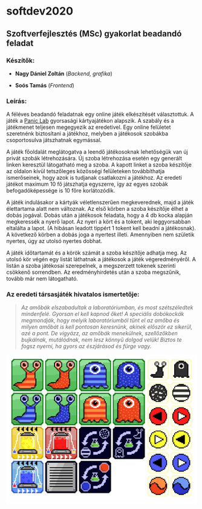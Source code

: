 # softdev2020

## Szoftverfejlesztés (MSc) gyakorlat beadandó feladat

### Készítők:

* **Nagy Dániel Zoltán** (*Backend, grafika*)

* **Soós Tamás** (*Frontend*)

### Leírás:

A féléves beadandó feladatnak egy online játék elkészítését választottuk. A játék a [Panic Lab](https://www.gemklub.hu/panic-lab-441) gyorsasági kártyajátékon alapszik. A szabály és a játékmenet teljesen megegyezik az eredetivel. Egy online felületet szeretnénk biztosítani a játékhoz, melyben a játékosok szobákba csoportosulva játszhatnak egymással.

A játék főoldalát meglátogatva a leendő játékosoknak lehetőségük van új privát szobák létrehozására. Új szoba létrehozása esetén egy generált linken keresztül látogatható meg a szoba. A kapott linket a szoba készítője az oldalon kívül tetszőleges közösségi felületeken továbbíthatja ismerőseinek, hogy azok is tudjanak csatlakozni a játékhoz. Az eredeti játékot maximum 10 fő játszhatja egyszerre, így az egyes szobák befogadóképessége is 10 főre korlátozódik.

A játék indulásakor a kártyák véletlenszerűen megkeverednek, majd a játék élettartama alatt nem változnak.
Az első körben a szoba készítője élhet a dobás jogával. Dobás után a játékosok feladata, hogy a 4 db kocka alapján megkeressék a nyerő lapot. Az nyeri a kört és a tokent, aki leggyorsabban eltalálta a lapot. (A hibásan leadott tippért 1 tokent kell beadni a játékosnak). A következő körben a dobás joga a nyertest illeti. Amennyiben nem születik nyertes, úgy az utolsó nyertes dobhat.

A játék időtartamát és a körök számát a szoba készítője adhatja meg.
Az utolsó kör végén egy listát láthatnak a játékosok a játék végeredményéről. A listán a szoba játékosai szerepelnek, a megszerzett tokenek szerinti csökkenő sorrendben.
Az eredményhirdetés után a szoba megszűnik, tovább már nem látogatható.

### Az eredeti társasjáték hivatalos ismertetője:

> *Az amőbák elszabadultak a laboratóriumban, és most szétszéledtek mindenfelé. Gyorsan el kell kapnod őket! A speciális dobókockák megmondják, hogy melyik laboratóriumból tűnt el az amőba és milyen amőbát is kell pontosan keresnünk, akinek először ez sikerül, azé a pont. De vigyázz, az amőbák menekülnek, szellőzőkben bujkálnak, mutálódnak, nem lesz könnyű dolgod velük! Biztos te fogsz nyerni, ha gyors az észjárásod és fürge vagy.*

![Card Artworks](./docs/arts/PanicLabArtwork_transparent.png "Card Artworks")
